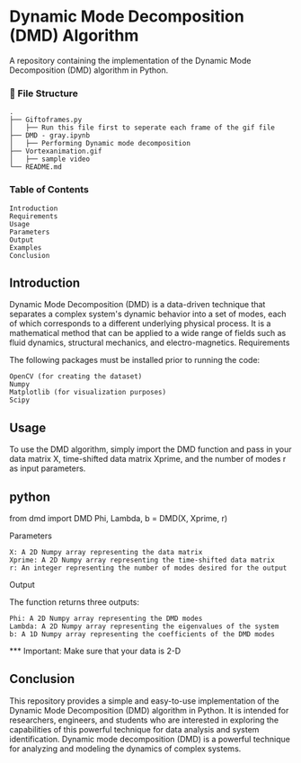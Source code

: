 # Dynamic Mode Decomposition (DMD) Algorithm

A repository containing the implementation of the Dynamic Mode Decomposition (DMD) algorithm in Python.

###  :file_folder: File Structure

```
.
├── Giftoframes.py
│   ├── Run this file first to seperate each frame of the gif file
├── DMD - gray.ipynb
│   ├── Performing Dynamic mode decomposition
├── Vortexanimation.gif
│   ├── sample video
└── README.md
```

### Table of Contents

    Introduction
    Requirements
    Usage
    Parameters
    Output
    Examples
    Conclusion

## Introduction

Dynamic Mode Decomposition (DMD) is a data-driven technique that separates a complex system's dynamic behavior into a set of modes, each of which corresponds to a different underlying physical process. It is a mathematical method that can be applied to a wide range of fields such as fluid dynamics, structural mechanics, and electro-magnetics.
Requirements

The following packages must be installed prior to running the code:

    OpenCV (for creating the dataset)
    Numpy
    Matplotlib (for visualization purposes)
    Scipy
    
## Usage

To use the DMD algorithm, simply import the DMD function and pass in your data matrix X, time-shifted data matrix Xprime, and the number of modes r as input parameters.

## python

from dmd import DMD
Phi, Lambda, b = DMD(X, Xprime, r)

Parameters

    X: A 2D Numpy array representing the data matrix
    Xprime: A 2D Numpy array representing the time-shifted data matrix
    r: An integer representing the number of modes desired for the output

Output

The function returns three outputs:

    Phi: A 2D Numpy array representing the DMD modes
    Lambda: A 2D Numpy array representing the eigenvalues of the system
    b: A 1D Numpy array representing the coefficients of the DMD modes

*** Important: Make sure that your data is 2-D
## Conclusion

This repository provides a simple and easy-to-use implementation of the Dynamic Mode Decomposition (DMD) algorithm in Python. It is intended for researchers, engineers, and students who are interested in exploring the capabilities of this powerful technique for data analysis and system identification.
Dynamic mode decomposition (DMD) is a powerful technique for analyzing and modeling the dynamics of complex systems.
